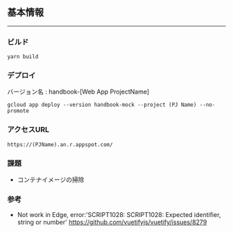 ## 基本情報

---

### ビルド
```
yarn build
```

### デプロイ
バージョン名  : handbook-[Web App ProjectName]
```
gcloud app deploy --version handbook-mock --project (PJ Name) --no-promote
```

### アクセスURL
```
https://(PJName).an.r.appspot.com/
```

### 課題
- コンテナイメージの掃除

### 参考
- Not work in Edge, error:'SCRIPT1028: SCRIPT1028: Expected identifier, string or number'
https://github.com/vuetifyjs/vuetify/issues/8279

